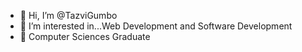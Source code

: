 - 👋 Hi, I’m @TazviGumbo
- 👀 I’m interested in...Web Development and Software Development 
- 🍃 Computer Sciences Graduate 
